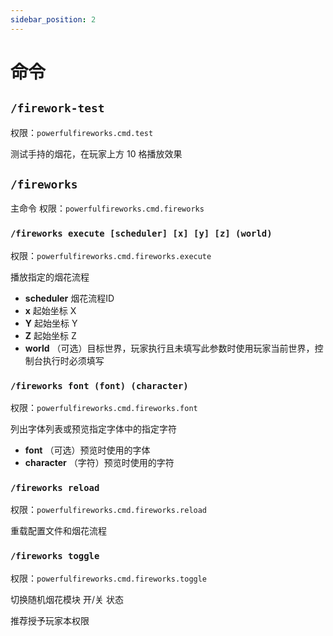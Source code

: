 ```yaml
---
sidebar_position: 2
---
```


# 命令

## `/firework-test`
权限：`powerfulfireworks.cmd.test`

测试手持的烟花，在玩家上方 10 格播放效果

## `/fireworks`
主命令
权限：`powerfulfireworks.cmd.fireworks`

### `/fireworks execute [scheduler] [x] [y] [z] (world)`
权限：`powerfulfireworks.cmd.fireworks.execute`

播放指定的烟花流程
- **scheduler** 烟花流程ID
- **x** 起始坐标 X
- **Y** 起始坐标 Y
- **Z** 起始坐标 Z
- **world** （可选）目标世界，玩家执行且未填写此参数时使用玩家当前世界，控制台执行时必须填写

### `/fireworks font (font) (character)`
权限：`powerfulfireworks.cmd.fireworks.font`

列出字体列表或预览指定字体中的指定字符
- **font** （可选）预览时使用的字体
- **character** （字符）预览时使用的字符

### `/fireworks reload`
权限：`powerfulfireworks.cmd.fireworks.reload`

重载配置文件和烟花流程

### `/fireworks toggle`
权限：`powerfulfireworks.cmd.fireworks.toggle`

切换随机烟花模块 开/关 状态

推荐授予玩家本权限